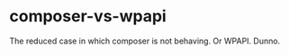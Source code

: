 composer-vs-wpapi
=================
The reduced case in which composer is not behaving. Or WPAPI. Dunno.
